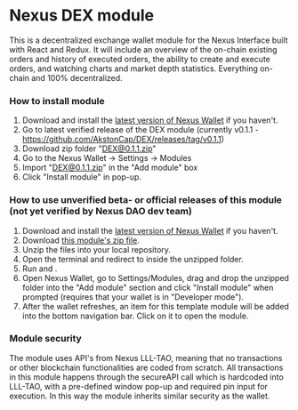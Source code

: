 # Nexus DEX module

This is a decentralized exchange wallet module for the Nexus Interface built with React and Redux. It will include an overview of the on-chain existing orders and history of executed orders, the ability to create and execute orders, and watching charts and market depth statistics. Everything on-chain and 100% decentralized.

### How to install module

1. Download and install the [latest version of Nexus Wallet](https://github.com/Nexusoft/NexusInterface/releases/latest) if you haven't.
2. Go to latest verified release of the DEX module (currently v0.1.1 - https://github.com/AkstonCap/DEX/releases/tag/v0.1.1)
3. Download zip folder "DEX@0.1.1.zip"
4. Go to the Nexus Wallet -> Settings -> Modules
5. Import "DEX@0.1.1.zip" in the "Add module" box
6. Click "Install module" in pop-up.

### How to use unverified beta- or official releases of this module (not yet verified by Nexus DAO dev team)

1. Download and install the [latest version of Nexus Wallet](https://github.com/Nexusoft/NexusInterface/releases/latest) if you haven't.
2. Download [this module's zip file](https://github.com/AkstonCap/DEX/releases/latest).
3. Unzip the files into your local repository.
4. Open the terminal and redirect to inside the unzipped folder.
5. Run <npm install> and <npm run build>.
6. Open Nexus Wallet, go to Settings/Modules, drag and drop the unzipped folder into the "Add module" section and click "Install module" when prompted (requires that your wallet is in "Developer mode").
7. After the wallet refreshes, an item for this template module will be added into the bottom navigation bar. Click on it to open the module.

### Module security

The module uses API's from Nexus LLL-TAO, meaning that no transactions or other blockchain functionalities are coded from scratch. All transactions in this module happens through the secureAPI call which is hardcoded into LLL-TAO, with a pre-defined window pop-up and required pin input for execution.
In this way the module inherits similar security as the wallet.
